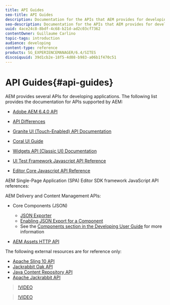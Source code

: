 ```yaml
---
title: API Guides
seo-title: API Guides
description: Documentation for the APIs that AEM provides for developing applications
seo-description: Documentation for the APIs that AEM provides for developing applications
uuid: 4ace24c8-8bdf-4c68-b21d-ad2c03cf7362
contentOwner: Guillaume Carlino
topic-tags: introduction
audience: developing
content-type: reference
products: SG_EXPERIENCEMANAGER/6.4/SITES
discoiquuid: 39d1cb2e-18f5-4d08-b983-a06b1f470c51
---
```


# API Guides{#api-guides}

AEM provides several APIs for developing applications. The following list provides the documentation for APIs supported by AEM:

* [Adobe AEM 6.4.0 API](https://helpx.adobe.com/experience-manager/6-4/sites-developing/reference-materials/javadoc/index.html)  

* [API Differences](https://helpx.adobe.com/experience-manager/6-4/sites-developing/reference-materials/diff-previous/changes.html)  

* [Granite UI (Touch-Enabled) API Documentation](https://helpx.adobe.com/experience-manager/6-4/sites-developing/reference-materials/granite-ui/api/index.html)  

* [Coral UI Guide](https://helpx.adobe.com/experience-manager/6-4/sites-developing/reference-materials/coral-ui/coralui3/index.html)  

* [Widgets API (Classic UI) Documentation](https://helpx.adobe.com/experience-manager/6-4/sites-developing/reference-materials/widgets-api/index.html)  

* [UI Test Framework Javascript API Reference](https://helpx.adobe.com/experience-manager/6-4/sites-developing/reference-materials/test-api/index.html)  

* [Editor Core Javascript API Reference](https://helpx.adobe.com/experience-manager/6-4/sites-developing/reference-materials/jsdoc/ui-touch/editor-core/index.html)

AEM Single-Page Application (SPA) Editor SDK framework JavaScript API references:

AEM Delivery and Content Management APIs:

* Core Components (JSON)

    * [JSON Exporter](/help/sites-developing/json-exporter.md)
    * [Enabling JSON Export for a Component](/help/sites-developing/json-exporter-components.md)
    * See the [Components section in the Developing User Guide](https://helpx.adobe.com/experience-manager/6-4/sites/developing/user-guide.html?topic=/experience-manager/6-4/sites/developing/morehelp/components.ug.js) for more information

* [AEM Assets HTTP API](/help/assets/mac-api-assets.md)

The following external resources are for reference only:

* [Apache Sling 10 API](https://sling.apache.org/apidocs/sling10/)
* [Jackrabbit Oak API](https://jackrabbit.apache.org/oak/docs/oak_api/overview.html)
* [Java Content Repository API](https://docs.adobe.com/docs/en/spec/javax.jcr/javadocs/jcr-2.0/index.html)
* [Apache Jackrabbit API](https://jackrabbit.apache.org/api)

>[!VIDEO](https://vimeo.com/)

>[!VIDEO](https://vimeo.com/)
